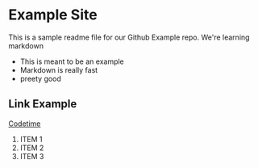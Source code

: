 # Example Site

This is a sample readme file for our Github Example repo. We're learning markdown

* This is meant to be an example
* Markdown is really fast
* preety good

## Link Example
[Codetime](https://www.huiyeux.com)

1. ITEM 1
2. ITEM 2
3. ITEM 3